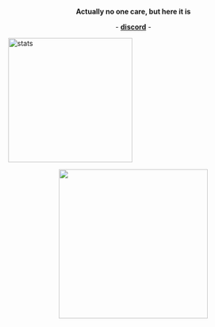 <p align="center"> <b>Actually no one care, but here it is</b></p><p align="center"> - <b><a href="https://discord.gg/bkKSnVR" target="_blank">discord</a></b> -</p> <img src="http://gg.gg/b-a-e" width="%100" height="250px" alt="stats"/> <p align="center"> <img src="https://i.hizliresim.com/bWLroE.png" width="300" height="300"></p>
